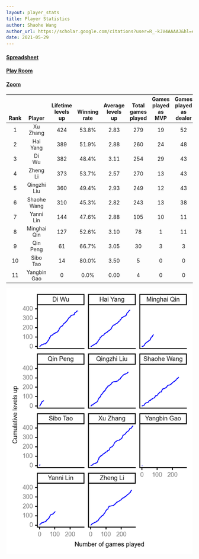 ```yaml
---
layout: player_stats
title: Player Statistics
author: Shaohe Wang
author_url: https://scholar.google.com/citations?user=R_-kJV4AAAAJ&hl=en
date: 2021-05-29
---
```


#### [Spreadsheet](https://docs.google.com/spreadsheets/d/1So3PBr9gV3I0LzApZOgJlQew2QjM1wAiWhR50rAnHRg/edit#gid=2137801449)
#### [Play Room](https://playingcards.io/a3775q)
#### [Zoom](https://ucsf.zoom.us/j/91360570376?pwd=SmN6aFNPY3UzdEp3M0tmQ1ViUkdQUT09)

<div class="table-wrapper" markdown="block">

| <br><br><br>Rank | <br><br><br>Player | <br> Lifetime <br> levels <br> up | <br><br> Winning <br> rate | <br> Average <br> levels <br> up | <br> Total <br> games <br> played | Games <br> played <br> as <br> MVP | Games <br> played <br> as <br> dealer | N_games <br> short <br> staffed <br> as dealer | Winning <br> rate <br> as <br> dealer |
|:---:|:---:|:---:|:---:|:---:|:---:|:---:|:---:|:---:|:---:|
| 1 | Xu <br> Zhang | 424 | 53.8% | 2.83 | 279 | 19 | 52 | 2 | 50.0% |
| 2 | Hai <br> Yang | 389 | 51.9% | 2.88 | 260 | 24 | 48 | 1 | 54.2% |
| 3 | Di <br> Wu | 382 | 48.4% | 3.11 | 254 | 29 | 43 | 0 | 46.5% |
| 4 | Zheng <br> Li | 373 | 53.7% | 2.57 | 270 | 13 | 43 | 1 | 60.5% |
| 5 | Qingzhi <br> Liu | 360 | 49.4% | 2.93 | 249 | 12 | 43 | 4 | 46.5% |
| 6 | Shaohe <br> Wang | 310 | 45.3% | 2.82 | 243 | 13 | 38 | 2 | 44.7% |
| 7 | Yanni <br> Lin | 144 | 47.6% | 2.88 | 105 | 10 | 11 | 2 | 36.4% |
| 8 | Minghai <br> Qin | 127 | 52.6% | 3.10 | 78 | 1 | 11 | 1 | 72.7% |
| 9 | Qin <br> Peng | 61 | 66.7% | 3.05 | 30 | 3 | 3 | 0 | 66.7% |
| 10 | Sibo <br> Tao | 14 | 80.0% | 3.50 | 5 | 0 | 0 | 0 | 0.0% |
| 11 | Yangbin <br> Gao | 0 | 0.0% | 0.00 | 4 | 0 | 0 | 0 | 0.0% |

</div>

<img src="/assets/images/player_history_plot.png" alt="Plot of player level history" />
